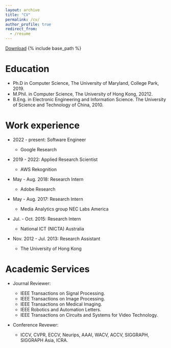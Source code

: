 ```yaml
---
layout: archive
title: "CV"
permalink: /cv/
author_profile: true
redirect_from:
  - /resume
---
```

[Download](/files/HaoZhou-CV.pdf)
{% include base_path %}

Education
======
* Ph.D in Computer Science, The University of Maryland, College Park, 2019.
* M.Phil. in Computer Science, The University of Hong Kong, 20212.
* B.Eng. in Electronic Engineering and Information Science. The University of Science and Technology of China, 2010.



Work experience
======
* 2022 - present: Software Engineer
  * Google Research
  
* 2019 - 2022: Applied Research Scientist
  * AWS Rekognition

* May - Aug. 2018: Research Intern
  * Adobe Research

* May - Aug. 2017: Research Intern
  * Media Analytics group NEC Labs America

* Jul. - Oct. 2015: Research Intern
  * National ICT (NICTA) Australia

* Nov. 2012 - Jul. 2013: Research Assistant
  * The University of Hong Kong

Academic Services
======
* Journal Reviewer:
  * IEEE Transactions on Signal Processing.
  * IEEE Transactions on Image Processing.
  * IEEE Transactions on Medical Imaging.
  * IEEE Robotics and Automation Letters.
  * IEEE Transactions on Circuits and Systems for Video Technology.


* Conference Revewer:
  * ICCV, CVPR, ECCV, Neurips, AAAI, WACV, ACCV, SIGGRAPH, SIGGRAPH Asia, ICRA.